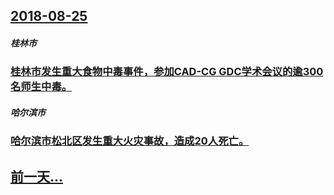 ## [2018-08-25](/zh/news/2018/08/25/index.md)

##### 桂林市
### [桂林市发生重大食物中毒事件，参加CAD-CG GDC学术会议的逾300名师生中毒。 ](/zh/news/2018/08/25/桂林市发生重大食物中毒事件-参加CAD-CG-GDC学术会议的逾300名师生中毒.md)
##### 哈尔滨市
### [哈尔滨市松北区发生重大火灾事故，造成20人死亡。 ](/zh/news/2018/08/25/哈尔滨市松北区发生重大火灾事故-造成20人死亡.md)
## [前一天...](/zh/news/2018/08/24/index.md)

